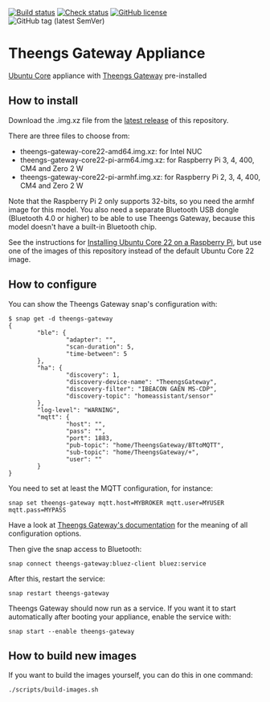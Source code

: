[![Build status](https://github.com/theengs/gateway-appliance/workflows/Build/badge.svg)](https://github.com/theengs/gateway-appliance/actions)
[![Check status](https://github.com/theengs/gateway-appliance/workflows/Checks/badge.svg)](https://github.com/theengs/gateway-appliance/actions)
[![GitHub license](https://img.shields.io/github/license/theengs/gateway-appliance.svg)](https://github.com/theengs/gateway-appliance/blob/development/LICENSE)
![GitHub tag (latest SemVer)](https://img.shields.io/github/v/tag/theengs/gateway-appliance?label=Theengs%20Gateway)

# Theengs Gateway Appliance
[Ubuntu Core](https://ubuntu.com/core) appliance with [Theengs Gateway](https://github.com/theengs/gateway) pre-installed 

## How to install
Download the .img.xz file from the [latest release](https://github.com/theengs/gateway-appliance/releases) of this repository.

There are three files to choose from:

* theengs-gateway-core22-amd64.img.xz: for Intel NUC
* theengs-gateway-core22-pi-arm64.img.xz: for Raspberry Pi 3, 4, 400, CM4 and Zero 2 W
* theengs-gateway-core22-pi-armhf.img.xz: for Raspberry Pi 2, 3, 4, 400, CM4 and Zero 2 W

Note that the Raspberry Pi 2 only supports 32-bits, so you need the armhf image for this model. You also need a separate Bluetooth USB dongle (Bluetooth 4.0 or higher) to be able to use Theengs Gateway, because this model doesn't have a built-in Bluetooth chip.

See the instructions for [Installing Ubuntu Core 22 on a Raspberry Pi](https://ubuntu.com/core/docs/install-raspberry-pi), but use one of the images of this repository instead of the default Ubuntu Core 22 image.

## How to configure

You can show the Theengs Gateway snap's configuration with:

```shell
$ snap get -d theengs-gateway
{
        "ble": {
                "adapter": "",
                "scan-duration": 5,
                "time-between": 5
        },
        "ha": {
                "discovery": 1,
                "discovery-device-name": "TheengsGateway",
                "discovery-filter": "IBEACON GAEN MS-CDP",
                "discovery-topic": "homeassistant/sensor"
        },
        "log-level": "WARNING",
        "mqtt": {
                "host": "",
                "pass": "",
                "port": 1883,
                "pub-topic": "home/TheengsGateway/BTtoMQTT",
                "sub-topic": "home/TheengsGateway/+",
                "user": ""
        }
}
```

You need to set at least the MQTT configuration, for instance:

```shell
snap set theengs-gateway mqtt.host=MYBROKER mqtt.user=MYUSER mqtt.pass=MYPASS
```

Have a look at [Theengs Gateway's documentation](https://gateway.theengs.io/use/use.html#details-options) for the meaning of all configuration options.

Then give the snap access to Bluetooth:

```shell
snap connect theengs-gateway:bluez-client bluez:service
```

After this, restart the service:

```
snap restart theengs-gateway
```

Theengs Gateway should now run as a service. If you want it to start automatically after booting your appliance, enable the service with:

```shell
snap start --enable theengs-gateway
```

## How to build new images
If you want to build the images yourself, you can do this in one command:

```
./scripts/build-images.sh
```
